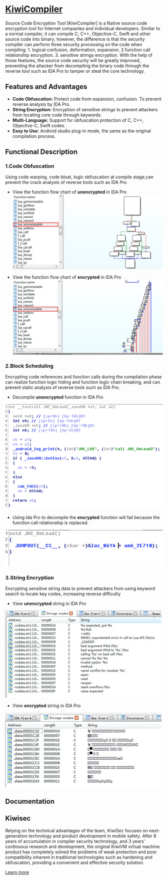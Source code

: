 # [KiwiCompiler](https://en.kiwisec.com/product/plat-android.html)  

Source Code Encryption Tool [KiwiCompiler] is a Native source code encryption tool for Internet companies and individual developers. Similar to a normal compiler, it can compile C, C++, Objective-C, Swift and other source code into binary; however, the difference is that the security compiler can perform three security processing on the code when compiling: 1. logical confusion, deformation, expansion. 2.function call relationship encryption. 3. sensitive strings encryption. With the help of those features, the source code security will be greatly improved, preventing the attacker from decompiling the binary code through the reverse tool such as IDA Pro to tamper or steal the core technology.
 
## Features and Advantages
* **Code Obfuscation:** Protect code from expansion, confusion. To prevent reverse analysis by IDA Pro.
* **String Encryption:** Encryption of sensitive strings to prevent attackers from locating core code through keywords.
* **Multi-Language:** Support for obfuscation protection of C, C++, Objective-C, Swift codes.
* **Easy to Use:** Android studio plug-in mode, the same as the original compilation process.

## Functional Description
### 1.Code Obfuscation
Using code warping, code bloat, logic obfuscation at compile stage,can prevent the crack analysis of reverse tools such as IDA Pro

* View the function flow chart of **unencrypted** in IDA Pro
!["1-1"](./image/effect1.jpg "未加密的函数流程图")

* View the function flow chart of **encrypted** in IDA Pro
!["1-2"](./image/effect2.jpg "已加密的函数流程图")

### 2.Block Scheduling
Encrypting code references and function calls during the compilation phase can realize function logic hiding and function logic chain breaking, and can prevent static analysis of reverse tools such as IDA Pro.
* Decompile **unencrypted** function in IDA Pro 

!["1-5"](./image/effect5.jpg "未加密的函数")

* Using Ida Pro to decompile the **encrypted** function will fail because the function call relationship is replaced.

!["1-6"](./image/effect6.jpg "已加密的函数")

### 3.String Encryption
Encrypting sensitive string data to prevent attackers from using keyword search to locate key codes, increasing reverse difficulty
* View **unencrypted** string in IDA Pro

!["1-3"](./image/effect3.jpg "未加密的字符串")

* View **encrypted** string in IDA Pro    

!["1-4"](./image/effect4.jpg "已加密的字符串")

## Documentation


## Kiwisec
Relying on the technical advantages of the team, KiwiSec focuses on next-generation technology and product development in mobile safety. After 8 years of accumulation in compiler security technology, and 3 years’ continuous research and development, the original KiwiVM virtual machine product has completely solved the problems of weak protection and poor compatibility inherent in traditional technologies such as hardening and obfuscation, providing a convenient and effective security solution.

[Learn more](https://en.kiwisec.com)

